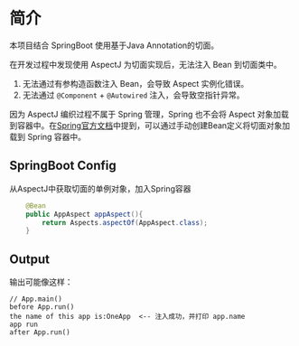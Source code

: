 # 简介

本项目结合 SpringBoot 使用基于Java Annotation的切面。

在开发过程中发现使用 AspectJ 为切面实现后，无法注入 Bean 到切面类中。

1. 无法通过有参构造函数注入 Bean，会导致 Aspect 实例化错误。
2. 无法通过 `@Component` + `@Autowired` 注入，会导致空指针异常。

因为 AspectJ 编织过程不属于 Spring 管理，Spring 也不会将 Aspect 对象加载到容器中。在[Spring官方文档](https://docs.spring.io/spring-framework/docs/current/reference/html/core.html#aop-aj-configure)中提到，可以通过手动创建Bean定义将切面对象加载到 Spring 容器中。

## SpringBoot Config

从AspectJ中获取切面的单例对象，加入Spring容器

```java
    @Bean
    public AppAspect appAspect(){
        return Aspects.aspectOf(AppAspect.class);
    }
```

## Output

输出可能像这样：

```
// App.main()
before App.run()
the name of this app is:OneApp  <-- 注入成功，并打印 app.name
app run
after App.run()
```


